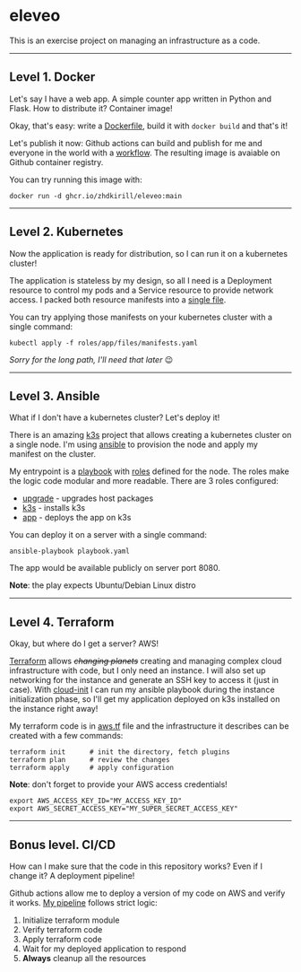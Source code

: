 # eleveo
This is an exercise project on managing an infrastructure as a code.

___
## Level 1. Docker
Let's say I have a web app. A simple counter app written in Python and Flask. How to distribute it?
Container image!

Okay, that's easy: write a [Dockerfile](app/Dockerfile), build it with `docker build` and that's it!

Let's publish it now: Github actions can build and publish for me and everyone in the world with a [workflow](.github/workflows/image-ci.yml). The resulting image is avaiable on Github container registry.

You can try running this image with:
```
docker run -d ghcr.io/zhdkirill/eleveo:main
```
___
## Level 2. Kubernetes
Now the application is ready for distribution, so I can run it on a kubernetes cluster!

The application is stateless by my design, so all I need is a Deployment resource to control my pods and a Service resource to provide network access.
I packed both resource manifests into a [single file](roles/app/files/manifests.yaml).

You can try applying those manifests on your kubernetes cluster with a single command:
```
kubectl apply -f roles/app/files/manifests.yaml
```
*Sorry for the long path, I'll need that later* :wink:
___
## Level 3. Ansible
What if I don't have a kubernetes cluster? Let's deploy it!

There is an amazing [k3s](https://k3s.io) project that allows creating a kubernetes cluster on a single node.
I'm using [ansible](https://www.ansible.com) to provision the node and apply my manifest on the cluster.

My entrypoint is a [playbook](playbook.yaml) with [roles](roles) defined for the node. The roles make the logic code modular and more readable. There are 3 roles configured:

- [upgrade](roles/upgrade/tasks/main.yml) - upgrades host packages
- [k3s](roles/k3s/tasks/main.yml) - installs k3s
- [app](roles/app/tasks/main.yml) - deploys the app on k3s

You can deploy it on a server with a single command:
```
ansible-playbook playbook.yaml
```
The app would be available publicly on server port 8080.

**Note**: the play expects Ubuntu/Debian Linux distro
___
## Level 4. Terraform
Okay, but where do I get a server? AWS!

[Terraform](https://www.terraform.io) allows ~~*changing planets*~~ creating and managing complex cloud infrastructure with code, but I only need an instance. I will also set up networking for the instance and generate an SSH key to access it (just in case).
With [cloud-init](cloud-init.yaml) I can run my ansible playbook during the instance initialization phase, so I'll get my application deployed on k3s installed on the instance right away!

My terraform code is in [aws.tf](aws.tf) file and the infrastructure it describes can be created with a few commands:
```
terraform init      # init the directory, fetch plugins
terraform plan      # review the changes
terraform apply     # apply configuration
```
**Note**: don't forget to provide your AWS access credentials!
```
export AWS_ACCESS_KEY_ID="MY_ACCESS_KEY_ID"
export AWS_SECRET_ACCESS_KEY="MY_SUPER_SECRET_ACCESS_KEY"
```
___
## Bonus level. CI/CD
How can I make sure that the code in this repository works? Even if I change it?
A deployment pipeline!

Github actions allow me to deploy a version of my code on AWS and verify it works.
[My pipeline](.github/workflows/deployment.yml) follows strict logic:

1. Initialize terraform module
2. Verify terraform code
3. Apply terraform code
4. Wait for my deployed application to respond
5. **Always** cleanup all the resources